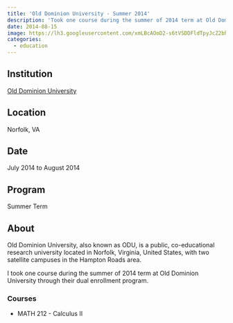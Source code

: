 ```yaml
---
title: 'Old Dominion University - Summer 2014'
description: 'Took one course during the summer of 2014 term at Old Dominion University tthrough their dual enrollment program.'
date: 2014-08-15
image: https://lh3.googleusercontent.com/xmLBcAOoD2-s6tVSDDFldTpyJcZ2bhGxcaTmEKbslipJ-yNjLQaALsADRomeMIHpVX7SsmWFfHolxsGmPO0QDBR3NtxXgh3SUb2lnd4DLa7r-WJHZLPB-F3v4-bSsTZJ4yulCnZQQ_uFpJpBPuXjFpSorP8X7rmLk4put66BL-JQIsLb4vblFKfkoylnDthsmSM8Lw3R5cTCYNAIcvHNvt-NC4mM0KUpvNiQ1uRfB9YddV-JC5NCmR9_3xkjKB9-8PLB528uaJmYwi4xsaIb-uRuWApefPGQFNDiGHPLBT1dOqLqnSXWlZzYQ9RjdrGOSBesmTkROFzfIYGSHy78efdiecW0_wK97Wcc1I4J6JefPtJ835vpcys0VwV4m1__amCZNbzDD41xsnE2M2ZlZkR_NmI1GiqdLx6btKToA-ucbiH8YaBWVdPS9fm9i3_dzz65cUa4l6tmT2G86hpxwXCWC6e0Gw-i8nUJN8cj9JKKNsZri4hPRyXL6et2LW8xdm0wKknDNvP-PixbdDNS8H_qoxIZH4MWfZDbWMeYRscRIxsLCG3fNm6EUqxaaBBTlDZfSPI2eyxEj_mQi_dvKKPsLqNu3Ls5Mb6BhUDtpbIGmXAtc4jKKVuy1HrCr7Q6=w1280-h850-no
categories:
  - education
---
```


## Institution

[Old Dominion University](https://odu.edu 'Old Dominion University')

## Location

Norfolk, VA

## Date

July 2014 to August 2014

## Program

Summer Term

## About

Old Dominion University, also known as ODU, is a public, co-educational research university located in Norfolk, Virginia, United States, with two satellite campuses in the Hampton Roads area.

I took one course during the summer of 2014 term at Old Dominion University through their dual enrollment program.

### Courses

- MATH 212 - Calculus II
